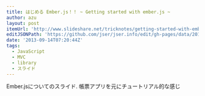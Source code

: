```yaml
---
title: はじめる Ember.js！！ ~ Getting started with ember.js ~
author: azu
layout: post
itemUrl: 'http://www.slideshare.net/tricknotes/getting-started-with-emberjs'
editJSONPath: 'https://github.com/jser/jser.info/edit/gh-pages/data/2013/09/index.json'
date: '2013-09-14T07:20:44Z'
tags:
  - JavaScript
  - MVC
  - library
  - スライド
---
```

Ember.jsについてのスライド.
帳票アプリを元にチュートリアル的な感じ
